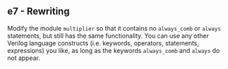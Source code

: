 e7 - Rewriting
--------------

Modify the module `multiplier` so that it contains no `always_comb` or `always`
statements, but still has the same functionality. You can use any
other Verilog language constructs (i.e. keywords, operators, statements,
expressions) you like, as long as the keywords `always_comb` and `always` do not appear.